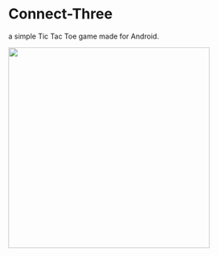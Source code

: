 # Connect-Three
a simple Tic Tac Toe game made for Android.

<img src="https://i.imgur.com/lE8pvGZ.png" height="400">

